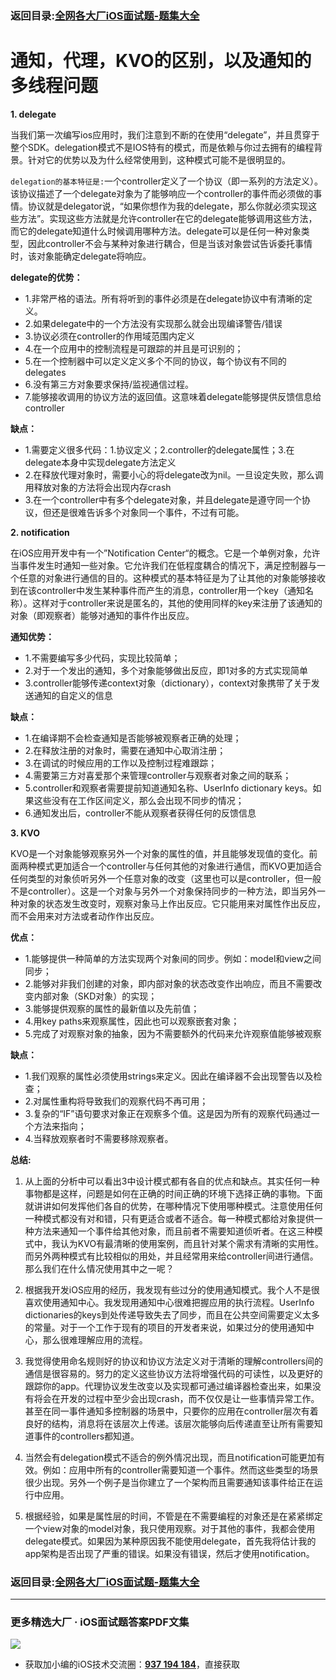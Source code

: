 ### 返回目录:[全网各大厂iOS面试题-题集大全](https://github.com/LGBamboo/iOS-Advanced)

# 通知，代理，KVO的区别，以及通知的多线程问题

**1. delegate**

当我们第一次编写ios应用时，我们注意到不断的在使用“delegate”，并且贯穿于整个SDK。delegation模式不是IOS特有的模式，而是依赖与你过去拥有的编程背景。针对它的优势以及为什么经常使用到，这种模式可能不是很明显的。

`delegation的基本特征是:`一个controller定义了一个协议（即一系列的方法定义）。该协议描述了一个delegate对象为了能够响应一个controller的事件而必须做的事情。协议就是delegator说，“如果你想作为我的delegate，那么你就必须实现这些方法”。实现这些方法就是允许controller在它的delegate能够调用这些方法，而它的delegate知道什么时候调用哪种方法。delegate可以是任何一种对象类型，因此controller不会与某种对象进行耦合，但是当该对象尝试告诉委托事情时，该对象能确定delegate将响应。

**delegate的优势：**

* 1.非常严格的语法。所有将听到的事件必须是在delegate协议中有清晰的定义。
* 2.如果delegate中的一个方法没有实现那么就会出现编译警告/错误
* 3.协议必须在controller的作用域范围内定义
* 4.在一个应用中的控制流程是可跟踪的并且是可识别的；
* 5.在一个控制器中可以定义定义多个不同的协议，每个协议有不同的delegates
* 6.没有第三方对象要求保持/监视通信过程。
* 7.能够接收调用的协议方法的返回值。这意味着delegate能够提供反馈信息给controller

**缺点：**

* 1.需要定义很多代码：1.协议定义；2.controller的delegate属性；3.在delegate本身中实现delegate方法定义
* 2.在释放代理对象时，需要小心的将delegate改为nil。一旦设定失败，那么调用释放对象的方法将会出现内存crash
* 3.在一个controller中有多个delegate对象，并且delegate是遵守同一个协议，但还是很难告诉多个对象同一个事件，不过有可能。

**2.  notification**

在iOS应用开发中有一个”Notification Center“的概念。它是一个单例对象，允许当事件发生时通知一些对象。它允许我们在低程度耦合的情况下，满足控制器与一个任意的对象进行通信的目的。这种模式的基本特征是为了让其他的对象能够接收到在该controller中发生某种事件而产生的消息，controller用一个key（通知名称）。这样对于controller来说是匿名的，其他的使用同样的key来注册了该通知的对象（即观察者）能够对通知的事件作出反应。

**通知优势：**

* 1.不需要编写多少代码，实现比较简单；
* 2.对于一个发出的通知，多个对象能够做出反应，即1对多的方式实现简单
* 3.controller能够传递context对象（dictionary），context对象携带了关于发送通知的自定义的信息

**缺点：**

* 1.在编译期不会检查通知是否能够被观察者正确的处理；
* 2.在释放注册的对象时，需要在通知中心取消注册；
* 3.在调试的时候应用的工作以及控制过程难跟踪；
* 4.需要第三方对喜爱那个来管理controller与观察者对象之间的联系；
* 5.controller和观察者需要提前知道通知名称、UserInfo dictionary keys。如果这些没有在工作区间定义，那么会出现不同步的情况；
* 6.通知发出后，controller不能从观察者获得任何的反馈信息

**3.  KVO**

KVO是一个对象能够观察另外一个对象的属性的值，并且能够发现值的变化。前面两种模式更加适合一个controller与任何其他的对象进行通信，而KVO更加适合任何类型的对象侦听另外一个任意对象的改变（这里也可以是controller，但一般不是controller）。这是一个对象与另外一个对象保持同步的一种方法，即当另外一种对象的状态发生改变时，观察对象马上作出反应。它只能用来对属性作出反应，而不会用来对方法或者动作作出反应。

**优点：**

* 1.能够提供一种简单的方法实现两个对象间的同步。例如：model和view之间同步；
* 2.能够对非我们创建的对象，即内部对象的状态改变作出响应，而且不需要改变内部对象（SKD对象）的实现；
* 3.能够提供观察的属性的最新值以及先前值；
* 4.用key paths来观察属性，因此也可以观察嵌套对象；
* 5.完成了对观察对象的抽象，因为不需要额外的代码来允许观察值能够被观察

**缺点：**

* 1.我们观察的属性必须使用strings来定义。因此在编译器不会出现警告以及检查；
* 2.对属性重构将导致我们的观察代码不再可用；
* 3.复杂的“IF”语句要求对象正在观察多个值。这是因为所有的观察代码通过一个方法来指向；
* 4.当释放观察者时不需要移除观察者。

**总结:**

1. 从上面的分析中可以看出3中设计模式都有各自的优点和缺点。其实任何一种事物都是这样，问题是如何在正确的时间正确的环境下选择正确的事物。下面就讲讲如何发挥他们各自的优势，在哪种情况下使用哪种模式。注意使用任何一种模式都没有对和错，只有更适合或者不适合。每一种模式都给对象提供一种方法来通知一个事件给其他对象，而且前者不需要知道侦听者。在这三种模式中，我认为KVO有最清晰的使用案例，而且针对某个需求有清晰的实用性。而另外两种模式有比较相似的用处，并且经常用来给controller间进行通信。那么我们在什么情况使用其中之一呢？

2. 根据我开发iOS应用的经历，我发现有些过分的使用通知模式。我个人不是很喜欢使用通知中心。我发现用通知中心很难把握应用的执行流程。UserInfo dictionaries的keys到处传递导致失去了同步，而且在公共空间需要定义太多的常量。对于一个工作于现有的项目的开发者来说，如果过分的使用通知中心，那么很难理解应用的流程。

3. 我觉得使用命名规则好的协议和协议方法定义对于清晰的理解controllers间的通信是很容易的。努力的定义这些协议方法将增强代码的可读性，以及更好的跟踪你的app。代理协议发生改变以及实现都可通过编译器检查出来，如果没有将会在开发的过程中至少会出现crash，而不仅仅是让一些事情异常工作。甚至在同一事件通知多控制器的场景中，只要你的应用在controller层次有着良好的结构，消息将在该层次上传递。该层次能够向后传递直至让所有需要知道事件的controllers都知道。

4. 当然会有delegation模式不适合的例外情况出现，而且notification可能更加有效。例如：应用中所有的controller需要知道一个事件。然而这些类型的场景很少出现。另外一个例子是当你建立了一个架构而且需要通知该事件给正在运行中应用。

5. 根据经验，如果是属性层的时间，不管是在不需要编程的对象还是在紧紧绑定一个view对象的model对象，我只使用观察。对于其他的事件，我都会使用delegate模式。如果因为某种原因我不能使用delegate，首先我将估计我的app架构是否出现了严重的错误。如果没有错误，然后才使用notification。

### 返回目录:[全网各大厂iOS面试题-题集大全](https://github.com/LGBamboo/iOS-Advanced)

***
### 更多精选大厂 · iOS面试题答案PDF文集

![](https://upload-images.jianshu.io/upload_images/17495317-e01b6f4e054727b7.png?imageMogr2/auto-orient/strip%7CimageView2/2/w/1240)
* 获取加小编的iOS技术交流圈：**[937 194 184](https://jq.qq.com/?_wv=1027&k=5PARXCI)**，直接获取
